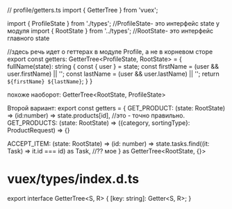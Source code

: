 // profile/getters.ts
import { GetterTree } from 'vuex';

import { ProfileState } from './types';   //ProfileState- это интерфейс state у модуля
import { RootState } from '../types';    //RootState- это интерфейс главного state



//здесь речь идет о геттерах в модуле Profile, а не в корневом сторе
export const getters: GetterTree<ProfileState, RootState> = {
  fullName(state): string {
    const { user } = state;
    const firstName = (user && user.firstName) || '';
    const lastName = (user && user.lastName) || '';
    return `${firstName} ${lastName}`;
  }
}

похоже наоборот:
GetterTree<RootState, ProfileState>

Второй вариант:
export const getters = {
GET_PRODUCT: (state: RootState) => (id:number) => state.products[id],    //это - точно правильно.
GET_PRODUCTS: (state: RootState) => ({category, sortingType}: ProductRequest) => {}

ACCEPT_ITEM: (state: RootState) => (id: number) => state.tasks.find((it: Task) => it.id === id) as Task,  //?? мое
} as GetterTree<RootState, {}>



# vuex/types/index.d.ts
export interface GetterTree<S, R> {
  [key: string]: Getter<S, R>;
}

